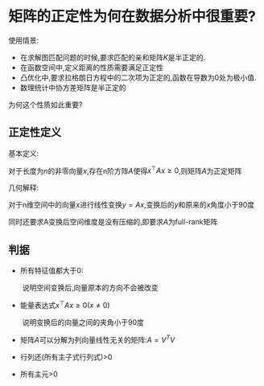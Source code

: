 # 矩阵的正定性为何在数据分析中很重要?



使用情景:

- 在求解图匹配问题的时候,要求匹配的亲和矩阵$K$是半正定的.
- 在函数空间中,定义距离的性质需要满足正定性
- 凸优化中,要求拉格朗日方程中的二次项为正定的,函数在导数为0处为极小值.
- 数理统计中协方差矩阵是半正定的

为何这个性质如此重要?





## 正定性定义

基本定义:

对于长度为$n$的非零向量$x$,存在n阶方阵$A$使得$x^\top A x\geq 0$,则矩阵$A$为正定矩阵

几何解释:

对于n维空间中的向量$x$进行线性变换$y = Ax$,变换后的$y$和原来的$x$角度小于90度

同时还要求A变换后空间维度是没有压缩的,即要求$A$为full-rank矩阵



## 判据

- 所有特征值都大于0:

  ​	说明空间变换后,向量原本的方向不会被改变

- 能量表达式$x^\top A x \geq 0 (x\neq 0)$

  ​	说明变换后的向量之间的夹角小于90度

-  矩阵$A$可以分解为列向量线性无关的矩阵:$A = V^TV$

- 行列还(所有主子式行列式)>0

- 所有主元>0

